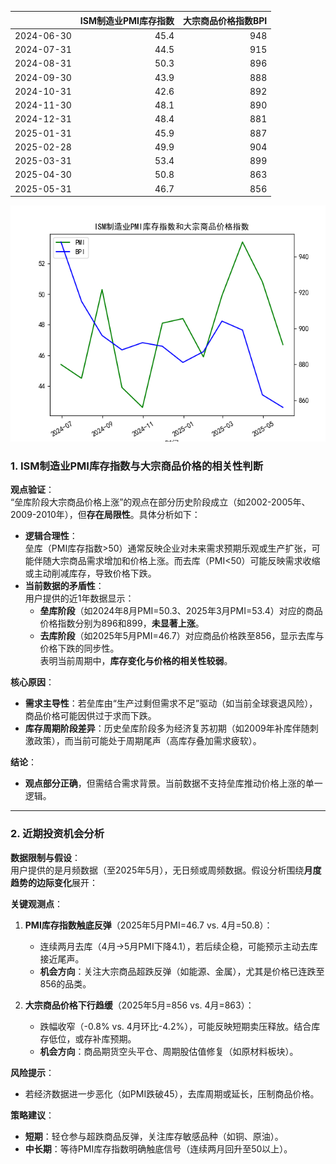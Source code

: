|            |   ISM制造业PMI库存指数 |   大宗商品价格指数BPI |
|:-----------|-----------------------:|----------------------:|
| 2024-06-30 |                   45.4 |                   948 |
| 2024-07-31 |                   44.5 |                   915 |
| 2024-08-31 |                   50.3 |                   896 |
| 2024-09-30 |                   43.9 |                   888 |
| 2024-10-31 |                   42.6 |                   892 |
| 2024-11-30 |                   48.1 |                   890 |
| 2024-12-31 |                   48.4 |                   881 |
| 2025-01-31 |                   45.9 |                   887 |
| 2025-02-28 |                   49.9 |                   904 |
| 2025-03-31 |                   53.4 |                   899 |
| 2025-04-30 |                   50.8 |                   863 |
| 2025-05-31 |                   46.7 |                   856 |

![图](PMI_BPI.png)



### 1. ISM制造业PMI库存指数与大宗商品价格的相关性判断

**观点验证**：  
“垒库阶段大宗商品价格上涨”的观点在部分历史阶段成立（如2002-2005年、2009-2010年），但**存在局限性**。具体分析如下：  
- **逻辑合理性**：  
  垒库（PMI库存指数>50）通常反映企业对未来需求预期乐观或生产扩张，可能伴随大宗商品需求增加和价格上涨。而去库（PMI<50）可能反映需求收缩或主动削减库存，导致价格下跌。  
- **当前数据的矛盾性**：  
  用户提供的近1年数据显示：  
  - **垒库阶段**（如2024年8月PMI=50.3、2025年3月PMI=53.4）对应的商品价格指数分别为896和899，**未显著上涨**。  
  - **去库阶段**（如2025年5月PMI=46.7）对应商品价格跌至856，显示去库与价格下跌的同步性。  
  表明当前周期中，**库存变化与价格的相关性较弱**。  

**核心原因**：  
- **需求主导性**：若垒库由“生产过剩但需求不足”驱动（如当前全球衰退风险），商品价格可能因供过于求而下跌。  
- **库存周期阶段差异**：历史垒库阶段多为经济复苏初期（如2009年补库伴随刺激政策），而当前可能处于周期尾声（高库存叠加需求疲软）。  

**结论**：  
- **观点部分正确**，但需结合需求背景。当前数据不支持垒库推动价格上涨的单一逻辑。

---

### 2. 近期投资机会分析

**数据限制与假设**：  
用户提供的是月频数据（至2025年5月），无日频或周频数据。假设分析围绕**月度趋势的边际变化**展开：  

**关键观测点**：  
1. **PMI库存指数触底反弹**（2025年5月PMI=46.7 vs. 4月=50.8）：  
   - 连续两月去库（4月→5月PMI下降4.1），若后续企稳，可能预示主动去库接近尾声。  
   - **机会方向**：关注大宗商品超跌反弹（如能源、金属），尤其是价格已连跌至856的品类。  

2. **大宗商品价格下行趋缓**（2025年5月=856 vs. 4月=863）：  
   - 跌幅收窄（-0.8% vs. 4月环比-4.2%），可能反映短期卖压释放。结合库存低位，或存补库预期。  
   - **机会方向**：商品期货空头平仓、周期股估值修复（如原材料板块）。  

**风险提示**：  
- 若经济数据进一步恶化（如PMI跌破45），去库周期或延长，压制商品价格。  

**策略建议**：  
- **短期**：轻仓参与超跌商品反弹，关注库存敏感品种（如铜、原油）。  
- **中长期**：等待PMI库存指数明确触底信号（连续两月回升至50以上）。